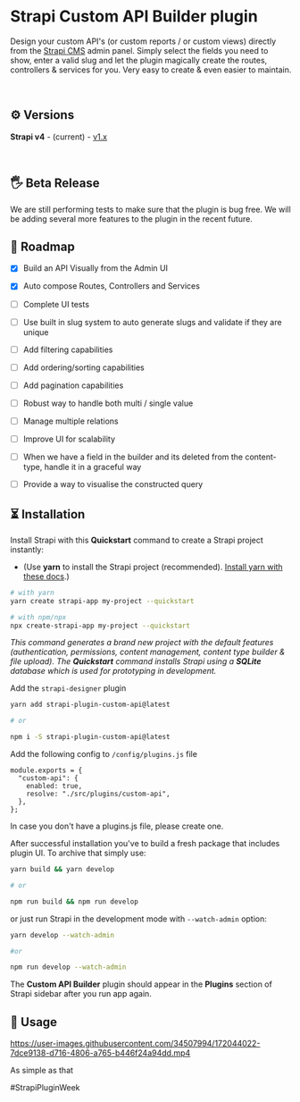 # Strapi Custom API Builder plugin

Design your custom API's (or custom reports / or custom views) directly from the [Strapi CMS](https://github.com/strapi/strapi) admin panel. Simply select the fields you need to show, enter a valid slug and let the plugin magically create the routes, controllers & services for you. Very easy to create & even easier to maintain.

&nbsp;
## ⚙️ Versions

**Strapi v4** - (current) - [v1.x](https://github.com/vivmagarwal/strapi-plugin-custom-api-builder)

&nbsp;

## 🖐 Beta Release

We are still performing tests to make sure that the plugin is bug free. We will be adding several more features to the plugin in the recent future. 

## 🚧 Roadmap

- [x] Build an API Visually from the Admin UI
- [x] Auto compose Routes, Controllers and Services
- [ ] Complete UI tests
- [ ] Use built in slug system to auto generate slugs and validate if they are unique
- [ ] Add filtering capabilities
- [ ] Add ordering/sorting capabilities
- [ ] Add pagination capabilities
- [ ] Robust way to handle both multi / single value
- [ ] Manage multiple relations
- [ ] Improve UI for scalability
- [ ] When we have a field in the builder and its deleted from the content-type, handle it in a graceful way
- [ ] Provide a way to visualise the constructed query


## ⏳ Installation

Install Strapi with this **Quickstart** command to create a Strapi project instantly:

- (Use **yarn** to install the Strapi project (recommended). [Install yarn with these docs](https://yarnpkg.com/lang/en/docs/install/).)

```bash
# with yarn
yarn create strapi-app my-project --quickstart

# with npm/npx
npx create-strapi-app my-project --quickstart
```

_This command generates a brand new project with the default features (authentication, permissions, content management, content type builder & file upload). The **Quickstart** command installs Strapi using a **SQLite** database which is used for prototyping in development._

Add the `strapi-designer` plugin

```bash
yarn add strapi-plugin-custom-api@latest

# or

npm i -S strapi-plugin-custom-api@latest
```

Add the following config to `/config/plugins.js` file
```
module.exports = {
  "custom-api": {
    enabled: true,
    resolve: "./src/plugins/custom-api",
  },
};

```
In case you don't have a plugins.js file, please create one.


After successful installation you've to build a fresh package that includes plugin UI. To archive that simply use:

```bash
yarn build && yarn develop

# or

npm run build && npm run develop
```

or just run Strapi in the development mode with `--watch-admin` option:

```bash
yarn develop --watch-admin

#or

npm run develop --watch-admin
```

The **Custom API Builder** plugin should appear in the **Plugins** section of Strapi sidebar after you run app again.

## 🚀 Usage

https://user-images.githubusercontent.com/34507994/172044022-7dce9138-d716-4806-a765-b446f24a94dd.mp4

As simple as that

#StrapiPluginWeek
